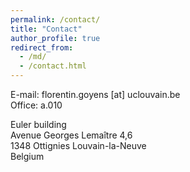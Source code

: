 ```yaml
---
permalink: /contact/
title: "Contact"
author_profile: true
redirect_from:
  - /md/
  - /contact.html
---
```


E-mail: florentin.goyens [at] uclouvain.be<br/>
Office: a.010

Euler building<br/>
Avenue Georges Lemaître 4,6<br/>
1348 Ottignies Louvain-la-Neuve<br/>
Belgium<br/>
